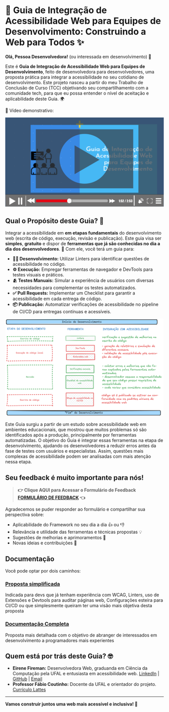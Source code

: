 # 🚀 Guia de Integração de Acessibilidade Web para Equipes de Desenvolvimento: Construindo a Web para Todos ✨

**Olá, Pessoa Desenvolvedora!** (ou interessada em desenvolvimento) 👋 

Este é **Guia de Integração de Acessibilidade Web para Equipes de Desenvolvimento**, feito de desenvolvedora para desenvolvedores, uma proposta prática para integrar a acessibilidade no seu cotidiano de desenvolvimento. Este projeto nasceu a partir do meu Trabalho de Conclusão de Curso (TCC) objetivando seu compartilhamento com a comunidade tech, para que eu possa entender o nível de aceitação e aplicabilidade deste Guia. 🌍

🎥 Vídeo demonstrativo:

[![Vídeo demonstrativo da proposta](./assets/capa_video.png)](https://youtu.be/HARqAH7_zv4)

## Qual o Propósito deste Guia? 🤔

Integrar a acessibilidade em **em etapas fundamentais** do desenvolvimento web (escrita de código, execução, revisão e publicação). Este guia visa ser **simples**, **gratuito** e dispor de **ferramentas que já são conhecidas no dia a dia dos desenvolvedores**. 🚀  Com ele, você terá um guia para:

*   **👩‍💻 Desenvolvimento:** Utilizar Linters para identificar questões de acessibilidade no código.
*   **⚙️ Execução:** Empregar ferramentas de navegador e DevTools para testes visuais e práticos.
*   **🫂 Testes Manuais:**  Simular a experiência de usuários com diversas necessidades para complementar os testes automatizados.
*   **✅ Pull Requests:** Implementar um Checklist para garantir a acessibilidade em cada entrega de código.
*   **📦 Publicação:** Automatizar verificações de acessibilidade no pipeline de CI/CD para entregas contínuas e acessíveis.

<!-- TODO: refazer a imagem -->
![Fluxograma do guia](./assets/fluxograma.png)

Este Guia surgiu a partir de um estudo sobre acessibilidade web em ambientes educacionais, que mostrou que muitos problemas só são identificados após a produção, principalmente por ferramentas automatizadas. O objetivo do Guia é integrar essas ferramentas na etapa de desenvolvimento, ajudando os desenvolvedores a reduzir erros antes da fase de testes com usuários e especialistas. Assim, questões mais complexas de acessibilidade podem ser analisadas com mais atenção nessa etapa.

## Seu feedback é muito importante para nós!

> **👉 Clique AQUI para Acessar o Formulário de Feedback [FORMULÁRIO DE FEEDBACK](https://forms.gle/U75FJSutNxZ2bwWG7) 👈**

Agradecemos se puder responder ao formulário e compartilhar sua perspectiva sobre:

*   Aplicabilidade do Framework no seu dia a dia 👍 ou 👎
*   Relevância e utilidade das ferramentas e técnicas propostas 💡
*   Sugestões de melhorias e aprimoramentos 🔧
*   Novas ideias e contribuições 🎁

## Documentação

Você pode optar por dois caminhos:

<!-- TODO: colocar link para a proposta simplificada -->
### [Proposta simplificada]() 
Indicada para devs que já tenham experiência com WCAG, Linters, uso de Extensões e Devtools para auditar páginas web, Configurações esteira para CI/CD ou que simplesmente queiram ter uma visão mais objetiva desta proposta

<!-- TODO: colocar link para a proposta completa --> 
### [Documentação Completa](./docs/1.Inicie_aqui.md)
Proposta mais detalhada com o objetivo de abranger de interessados em desenvolvimento a programadores mais experientes

<!-- TODO: colocar índice --> 

## Quem está por trás deste Guia? 🤓

*   **Eirene Fireman:** Desenvolvedora Web, graduanda em Ciência da Computação pela UFAL e entusiasta em acessibilidade web. [LinkedIn](https://www.google.com/url?sa=E&source=gmail&q=LINK-DO-LINKEDIN-DA-EIRENE) | [GitHub](https://www.google.com/url?sa=E&source=gmail&q=LINK-DO-GITHUB-DA-EIRENE) | [Email](https://www.google.com/url?sa=E&source=gmail&q=EMAIL-DA-EIRENE)
*   **Professor Fábio Coutinho:** Docente da UFAL e orientador do projeto. [Currículo Lattes](https://www.google.com/url?sa=E&source=gmail&q=LINK-DO-LATTES-DO-FABIO)

---

**Vamos construir juntos uma web mais acessível e inclusiva! 💪**
